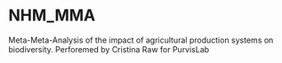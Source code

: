# NHM_MMA
Meta-Meta-Analysis of the impact of agricultural production systems on biodiversity. Perforemed by Cristina Raw for PurvisLab
